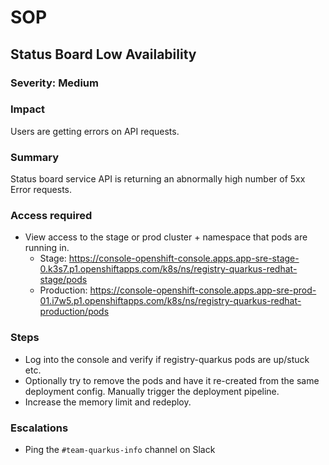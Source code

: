 # SOP

## Status Board Low Availability

### Severity: Medium

### Impact
Users are getting errors on API requests.

### Summary
Status board service API is returning an abnormally high number of 5xx Error requests.

### Access required

- View access to the stage or prod cluster + namespace that pods are running in.
  - Stage: https://console-openshift-console.apps.app-sre-stage-0.k3s7.p1.openshiftapps.com/k8s/ns/registry-quarkus-redhat-stage/pods
  - Production: https://console-openshift-console.apps.app-sre-prod-01.i7w5.p1.openshiftapps.com/k8s/ns/registry-quarkus-redhat-production/pods

### Steps
- Log into the console and verify if registry-quarkus pods are up/stuck etc.
- Optionally try to remove the pods and have it re-created from the same deployment config. Manually trigger the deployment pipeline.
- Increase the memory limit and redeploy.

### Escalations
- Ping the `#team-quarkus-info` channel on Slack
